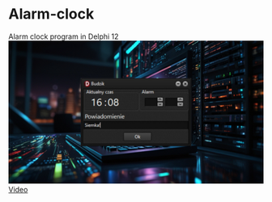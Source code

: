 # Alarm-clock
Alarm clock program in Delphi 12
![alt](img/Budzik%20tapeta.jpg)
[Video](https://www.youtube.com/watch?v=Zt77ge_2Tkc&ab_channel=ProgramistaArt)

